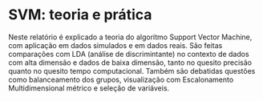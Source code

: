 # SVM: teoria e prática

Neste relatório é explicado a teoria do algoritmo Support Vector Machine, com aplicação em dados simulados e em dados reais. São feitas comparações com LDA (análise de discrimintante) no contexto de dados com alta dimensão e dados de baixa dimensão, tanto no quesito precisão quanto no quesito tempo computacional. Também são debatidas questões como balanceamento dos grupos, visualização com Escalonamento Multidimensional métrico e seleção de variáveis. 
